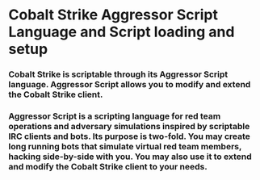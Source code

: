 # Cobalt Strike Aggressor Script Language and Script loading and setup

### Cobalt Strike is scriptable through its Aggressor Script language. Aggressor Script allows you to modify and extend the Cobalt Strike client.

### Aggressor Script is a scripting language for red team operations and adversary simulations inspired by scriptable IRC clients and bots. Its purpose is two-fold. You may create long running bots that simulate virtual red team members, hacking side-by-side with you. You may also use it to extend and modify the Cobalt Strike client to your needs.
